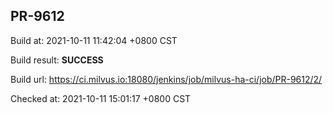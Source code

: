 <h2><a name="pr-9612" class="anchor" href="#pr-9612" rel="nofollow" aria-hidden="true"><span class="octicon octicon-link"></span></a>PR-9612</h2>

<p>Build at: 2021-10-11 11:42:04 +0800 CST</p>

<p>Build result: <strong>SUCCESS</strong></p>

<p>Build url: <a href="https://ci.milvus.io:18080/jenkins/job/milvus-ha-ci/job/PR-9612/2/" rel="nofollow">https://ci.milvus.io:18080/jenkins/job/milvus-ha-ci/job/PR-9612/2/</a></p>

<p>Checked at: 2021-10-11 15:01:17 +0800 CST</p>

